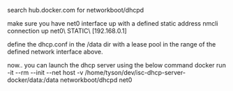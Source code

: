 search hub.docker.com for
networkboot/dhcpd

make sure you have net0 interface up with a defined static address
nmcli connection up net0\ STATIC\ [192.168.0.1]

define the dhcp.conf in the /data dir with a lease pool in the range of the defined network interface above.

now.. you can launch the dhcp server using the below command
docker run -it --rm --init --net host -v /home/tyson/dev/isc-dhcp-server-docker/data:/data networkboot/dhcpd net0
